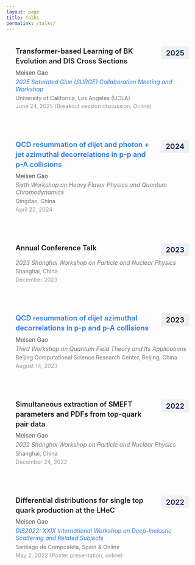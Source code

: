 ```yaml
---
layout: page
title: Talks
permalink: /talks/
---
```


<style>
.page-title {
  font-size: 1.5rem !important;
  font-weight: 600;
  margin-bottom: 0.5rem !important;
}

.page-header {
  margin-bottom: 0.5rem !important;
}

.page-content {
  margin-top: 0 !important;
  padding-top: 0.5rem !important; /* reduce gap below title without moving title */
}

.page-content > *:first-child {
  margin-top: 0.1rem !important;
}

.talks {
  margin-top: 0.25rem !important;
}
</style>

<div class="talks">

<div class="talk">
  <div class="talk-header">
    <div class="talk-title">Transformer-based Learning of BK Evolution and DIS Cross Sections</div>
    <div class="talk-year">2025</div>
  </div>
  <div class="talk-author">Meisen Gao</div>
  <div class="talk-venue"><em><a href="https://indico.global/event/13890/overview" target="_blank">2025 Saturated Glue (SURGE) Collaboration Meeting and Workshop</a></em></div>
  <div class="talk-location">University of California, Los Angeles (UCLA)</div>
  <div class="talk-date">June 24, 2025 (Breakout session discussion, Online)</div>
</div>

<div class="talk">
  <div class="talk-header">
    <div class="talk-title"><a href="https://indico.ihep.ac.cn/event/21455/contributions/154611/" target="_blank">QCD resummation of dijet and photon + jet azimuthal decorrelations in p-p and p-A collisions</a></div>
    <div class="talk-year">2024</div>
  </div>
  <div class="talk-author">Meisen Gao</div>
  <div class="talk-venue"><em>Sixth Workshop on Heavy Flavor Physics and Quantum Chromodynamics</em></div>
  <div class="talk-location">Qingdao, China</div>
  <div class="talk-date">April 22, 2024</div>
</div>

<div class="talk">
  <div class="talk-header">
    <div class="talk-title">Annual Conference Talk</div>
    <div class="talk-year">2023</div>
  </div>
  <div class="talk-venue"><em>2023 Shanghai Workshop on Particle and Nuclear Physics</em></div>
  <div class="talk-location">Shanghai, China</div>
  <div class="talk-date">December 2023</div>
</div>

<div class="talk">
  <div class="talk-header">
    <div class="talk-title"><a href="https://indico.ihep.ac.cn/event/19422/contributions/139075/" target="_blank">QCD resummation of dijet azimuthal decorrelations in p-p and p-A collisions</a></div>
    <div class="talk-year">2023</div>
  </div>
  <div class="talk-author">Meisen Gao</div>
  <div class="talk-venue"><em>Third Workshop on Quantum Field Theory and Its Applications</em></div>
  <div class="talk-location">Beijing Computational Science Research Center, Beijing, China</div>
  <div class="talk-date">August 14, 2023</div>
</div>

<div class="talk">
  <div class="talk-header">
    <div class="talk-title">Simultaneous extraction of SMEFT parameters and PDFs from top-quark pair data</div>
    <div class="talk-year">2022</div>
  </div>
  <div class="talk-author">Meisen Gao</div>
  <div class="talk-venue"><em>2022 Shanghai Workshop on Particle and Nuclear Physics</em></div>
  <div class="talk-location">Shanghai, China</div>
  <div class="talk-date">December 24, 2022</div>
</div>

<div class="talk">
  <div class="talk-header">
    <div class="talk-title">Differential distributions for single top quark production at the LHeC</div>
    <div class="talk-year">2022</div>
  </div>
  <div class="talk-author">Meisen Gao</div>
  <div class="talk-venue"><em><a href="https://indico.cern.ch/event/1072533/overview" target="_blank">DIS2022: XXIX International Workshop on Deep-Inelastic Scattering and Related Subjects</a></em></div>
  <div class="talk-location">Santiago de Compostela, Spain & Online</div>
  <div class="talk-date">May 2, 2022 (Poster presentation, online)</div>
</div>

</div>

<style>
.talks {
  margin-top: 2rem;
}

.talk-header {
  display: flex;
  justify-content: space-between;
  align-items: flex-start;
  margin-bottom: 0.5rem;
}

.talk-year {
  font-size: 1.2rem;
  font-weight: 600;
  color: #002147;
  background-color: #f0f0f0;
  padding: 0.3rem 0.8rem;
  border-radius: 4px;
  white-space: nowrap;
  margin-left: 1rem;
}

.talk {
  margin-bottom: 2rem;
  padding: 1.5rem;
  background-color: transparent; /* static transparent background */
  border-radius: 8px;
}

.talk-title {
  font-size: 1.15rem;
  font-weight: 600;
  line-height: 1.4;
  flex: 1;
}

.talk-title a {
  color: #2a7ae2;
  text-decoration: none;
}

.talk-title a:hover {
  color: #1a5bb8;
  text-decoration: underline;
}

.talk-author {
  color: #555;
  margin-bottom: 0.3rem;
  font-size: 0.95rem;
}

.talk-venue {
  color: #757575;
  margin-bottom: 0.3rem;
  font-size: 0.95rem;
}

.talk-venue a {
  color: #2a7ae2;
  text-decoration: none;
}

.talk-venue a:hover {
  text-decoration: underline;
}

.talk-location {
  color: #757575;
  margin-bottom: 0.3rem;
  font-size: 0.9rem;
}

.talk-date {
  color: #999;
  font-size: 0.9rem;
}

@media screen and (max-width: 768px) {
  .talk-header {
    flex-direction: column;
    align-items: flex-start;
  }
  
  .talk-year {
    margin-left: 0;
    margin-top: 0.5rem;
    font-size: 1rem;
  }
  
  .talk-title {
    font-size: 1.05rem;
  }
}
</style>